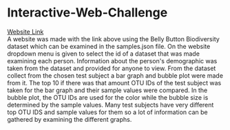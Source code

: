 # Interactive-Web-Challenge
[Website Link](https://cabone01.github.io/interactive-web-challenge/)  
A website was made with the link above using the Belly Button Biodiversity dataset which can be examined in the samples.json file. On the website dropdown menu is given to select the id of a dataset that was made examining each person. Information about the person's demographic was taken from the dataset and provided for anyone to view. From the dataset collect from the chosen test subject a bar graph and bubble plot were made from it. The top 10 if there was that amount OTU IDs of the test subject was taken for the bar graph and their sample values were compared. In the bubble plot, the OTU IDs are used for the color while the bubble size is determined by the sample values. Many test subjects have very different top OTU IDS and sample values for them so a lot of information can be gathered by examining the different graphs.
